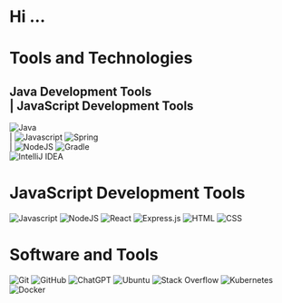 # Hi ...<br />






# Tools and Technologies 

## Java Development Tools                                                                                                             <br />|         JavaScript Development Tools                                                                                               
![Java](https://img.shields.io/badge/java-%23ED8B00.svg?style=for-the-badge&logo=openjdk&logoColor=white)                             <br />|         ![Javascript](https://readmebadge.vercel.app/badges/javascript.svg)
![Spring](https://img.shields.io/badge/spring-%236DB33F.svg?style=for-the-badge&logo=spring&logoColor=white)                          <br />|         ![NodeJS](https://img.shields.io/badge/node.js-6DA55F?style=for-the-badge&logo=node.js&logoColor=white) 
![Gradle](https://img.shields.io/badge/Gradle-02303A.svg?style=for-the-badge&logo=Gradle&logoColor=white)                      
![IntelliJ IDEA](https://img.shields.io/badge/IntelliJIDEA-000000.svg?style=for-the-badge&logo=intellij-idea&logoColor=white)  

 # JavaScript Development Tools 
![Javascript](https://readmebadge.vercel.app/badges/javascript.svg)
![NodeJS](https://img.shields.io/badge/node.js-6DA55F?style=for-the-badge&logo=node.js&logoColor=white)
![React](https://readmebadge.vercel.app/badges/react.svg)
![Express.js](https://img.shields.io/badge/express.js-%23404d59.svg?style=for-the-badge&logo=express&logoColor=%2361DAFB)
![HTML](https://readmebadge.vercel.app/badges/html.svg)
![CSS](https://readmebadge.vercel.app/badges/css.svg)

# Software and Tools
![Git](https://img.shields.io/badge/git-%23F05033.svg?style=for-the-badge&logo=git&logoColor=white)
![GitHub](https://img.shields.io/badge/github-%23121011.svg?style=for-the-badge&logo=github&logoColor=white)
![ChatGPT](https://img.shields.io/badge/chatGPT-74aa9c?style=for-the-badge&logo=openai&logoColor=white)
![Ubuntu](https://img.shields.io/badge/Ubuntu-E95420?style=for-the-badge&logo=ubuntu&logoColor=white)
![Stack Overflow](https://img.shields.io/badge/-Stackoverflow-FE7A16?style=for-the-badge&logo=stack-overflow&logoColor=white)
![Kubernetes](https://img.shields.io/badge/kubernetes-%23326ce5.svg?style=for-the-badge&logo=kubernetes&logoColor=white)
![Docker](https://img.shields.io/badge/docker-%230db7ed.svg?style=for-the-badge&logo=docker&logoColor=white)
                                                                                                                               



